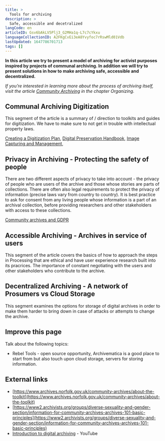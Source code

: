 ```yaml
---
title: >
  Tools for archiving
description: >
  Safe, accessible and decetralized
langCode: en
articleID: Gsv6bAkLV5Plj3_G2MHa1q-L7c7cYkxu
languageCollectionID: A2FKgCvEi3eA8Yvyfoc7rRswMld01Vdb
lastUpdated: 1647786701713
tags: []
---
```


**In this article we try to present a model of archiving for activist purposes inspired by projects of communal archiving. In addition we will try to present solutions in how to make archiving safe, accessible and decentralized.**

_If you’re interested in learning more about the process of archiving itself, visit the article_ [_Community Archiving_](/organising/community-archiving) _in the chapter Organizing._

## **Communal Archiving Digitization**

This segment of the article is a summary of / direction to toolkits and guides for digitization. We have to make sure to not get in trouble with intellectual property laws.

[Creating a Digitization Plan](https://www.archives.norfolk.gov.uk/community-archives/digitisation/creating-a-digitisation-plan), [Digital Preservation Handbook](https://www.dpconline.org/handbook), [Image Capturing and Management](https://www.archives.norfolk.gov.uk/community-archives/digitisation/image-capture-and-management),

## **Privacy in Archiving - Protecting the safety of people**

There are two different aspects of privacy to take into account - the privacy of people who are users of the archive and those whose stories are parts of collections. There are often also legal requirements to protect the privacy of information (precise laws vary from country to country). It is best practice to ask for consent from any living people whose information is a part of an archival collection, before providing researchers and other stakeholders with access to these collections.

[Community archives and GDPR](https://www.communityarchives.org.uk/content/resource/community-archives-gdpr#archives)

## **Accessible Archiving - Archives in service of users**

This segment of the article covers the basics of how to approach the steps in Processing that are ethical and have user experience research built into its pracrices. The importance of constant negotiating with the users and other stakeholders who contribute to the archive.

## **Decentralized Archiving - A network of Prosumers vs Cloud Storage**

This segment examines the options for storage of digital archives in order to make them harder to bring down in case of attacks or attempts to change the archive.

## **Improve this page**

Talk about the following topics:

-   Rebel Tools - open source opportunity, Archivematica is a good place to start from but also touch upon cloud storage, servers for storing information.

## External links

-   [https://www.archives.norfolk.gov.uk/community-archives/about-the-toolkit](https://www.archives.norfolk.gov.uk/community-archives/about-the-toolkit)
-   [https://www2.archivists.org/groups/diverse-sexuality-and-gender-section/information-for-community-archives-archives-101-basic-principles](https://www2.archivists.org/groups/diverse-sexuality-and-gender-section/information-for-community-archives-archives-101-basic-principles)
-   [Introduction to digital archiving](https://www.youtube.com/watch?v=X53N86nP3lk&t=631s) - YouTube